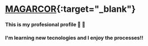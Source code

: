 # [MAGARCOR](https://mayragarciaac.github.io/magarcor/){:target="_blank"} 

### This is my profesional profile :space_invader: :unicorn: 
### I'm learning new tecnologies and I enjoy the processes!!
